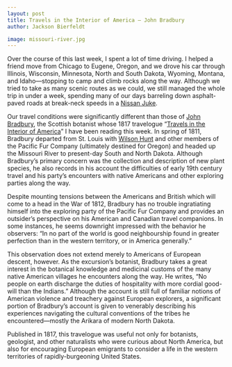```yaml
---
layout: post
title: Travels in the Interior of America — John Bradbury
author: Jackson Bierfeldt

image: missouri-river.jpg
---
```


Over the course of this last week, I spent a lot of time driving. I helped a friend move from Chicago to Eugene, Oregon, and we drove his car through Illinois, Wisconsin, Minnesota, North and South Dakota, Wyoming, Montana, and Idaho—stopping to camp and climb rocks along the way. Although we tried to take as many scenic routes as we could, we still managed the whole trip in under a week, spending many of our days barreling down asphalt-paved roads at break-neck speeds in a [Nissan Juke](https://images.cdn.autocar.co.uk/sites/autocar.co.uk/files/styles/gallery_slide/public/nissan-juke.jpg).

Our travel conditions were significantly different than those of [John Bradbury](https://en.wikipedia.org/wiki/John_Bradbury_(naturalist)), the Scottish botanist whose 1817 travelogue “[Travels in the Interior of America](https://www.amazon.com/Travels-Interior-America-Years-1809-1811/dp/1537069446?SubscriptionId=AKIAILSHYYTFIVPWUY6Q&tag=duckduckgo-d-20&linkCode=xm2&camp=2025&creative=165953&creativeASIN=1537069446)” I have been reading this week. In spring of 1811, Bradbury departed from St. Louis with [Wilson Hunt](https://en.wikipedia.org/wiki/W._Price_Hunt) and other members of the Pacific Fur Company (ultimately destined for Oregon) and headed up the Missouri River to present-day South and North Dakota. Although Bradbury’s primary concern was the collection and description of new plant species, he also records in his account the difficulties of early 19th century travel and his party’s encounters with native Americans and other exploring parties along the way.

Despite mounting tensions between the Americans and British which will come to a head in the War of 1812, Bradbury has no trouble ingratiating himself into the exploring party of the Pacific Fur Company and provides an outsider’s perspective on his American and Canadian travel companions. In some instances, he seems downright impressed with the behavior he observers: “In no part of the world is good neighbourship found in greater perfection than in the western territory, or in America generally.”

This observation does not extend merely to Americans of European descent, however. As the excursion’s botanist, Bradbury takes a great interest in the botanical knowledge and medicinal customs of the many native American villages he encounters along the way. He writes, “No people on earth discharge the duties of hospitality with more cordial good-will than the Indians.” Although the account is still full of familiar notions of American violence and treachery against European explorers, a significant portion of Bradbury’s account is given to venerably describing his experiences navigating the cultural conventions of the tribes he encountered—mostly the Arikara of modern North Dakota.

Published in 1817, this travelogue was useful not only for botanists, geologist, and other naturalists who were curious about North America, but also for encouraging European emigrants to consider a life in the western territories of rapidly-burgeoning United States.
